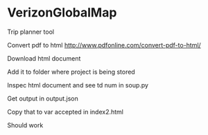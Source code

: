 # VerizonGlobalMap
Trip planner tool
 
Convert pdf to html
http://www.pdfonline.com/convert-pdf-to-html/
 
Download html document
 
Add it to folder where project is being stored
 
Inspec html document and see td num in soup.py
 
Get output in output.json
 
Copy that to var accepted in index2.html
 
Should work
 
